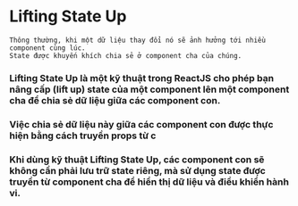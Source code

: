 # Lifting State Up

    Thông thường, khi một dữ liệu thay đổi nó sẽ ảnh hưởng tới nhiều component cùng lúc.
    State được khuyến khích chia sẻ ở component cha của chúng.

### Lifting State Up là một kỹ thuật trong ReactJS cho phép bạn nâng cấp (lift up) state của một component lên một component cha để chia sẻ dữ liệu giữa các component con.

### Việc chia sẻ dữ liệu này giữa các component con được thực hiện bằng cách truyền props từ c

### Khi dùng kỹ thuật Lifting State Up, các component con sẽ không cần phải lưu trữ state riêng, mà sử dụng state được truyền từ component cha để hiển thị dữ liệu và điều khiển hành vi.
